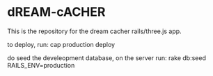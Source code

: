 # dREAM-cACHER
This is the repository for the dream cacher rails/three.js app.

to deploy, run:
  cap production deploy

do seed the develeopment database, on the server run:
  rake db:seed RAILS_ENV=production
